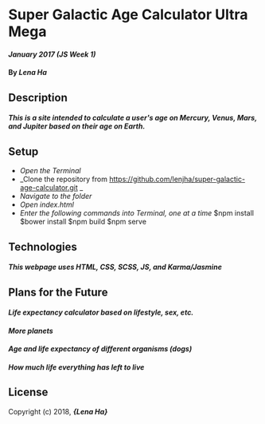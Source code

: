 # Super Galactic Age Calculator Ultra Mega

#### _January 2017 (JS Week 1)_
#### By _**Lena Ha**_

## Description
#### _This is a site intended to calculate a user's age on Mercury, Venus, Mars, and Jupiter based on their age on Earth._

## Setup
* _Open the Terminal_
* _Clone the repository from https://github.com/lenjha/super-galactic-age-calculator.git _
* _Navigate to the folder_
* _Open index.html_
* _Enter the following commands into Terminal, one at a time_
$npm install
$bower install
$npm build
$npm serve

## Technologies
#### _This webpage uses HTML, CSS, SCSS, JS, and Karma/Jasmine_

## Plans for the Future
#### _Life expectancy calculator based on lifestyle, sex, etc._
#### _More planets_
#### _Age and life expectancy of different organisms (dogs)_
#### _How much life everything has left to live_

## License
Copyright (c) 2018, **_{Lena Ha}_**
